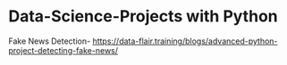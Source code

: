 # Data-Science-Projects with Python
Fake News Detection- https://data-flair.training/blogs/advanced-python-project-detecting-fake-news/ 
